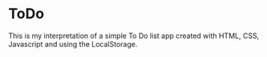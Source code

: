 # ToDo

This is my interpretation of a simple To Do list app created with HTML, CSS, Javascript and using the LocalStorage. 
